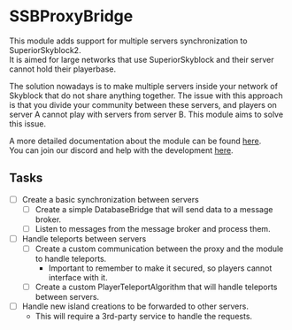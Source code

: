 # SSBProxyBridge

This module adds support for multiple servers synchronization to SuperiorSkyblock2.<br>
It is aimed for large networks that use SuperiorSkyblock and their server cannot hold their playerbase.<br>

The solution nowadays is to make multiple servers inside your network of Skyblock that do not share anything together. 
The issue with this approach is that you divide your community between these servers, and
players on server A cannot play with servers from server B. This module aims to solve this issue.

A more detailed documentation about the module can be found [here](https://docs.google.com/document/d/1IHG7-ID9LJHXE2fWZwJA1Aam6JmI9YTTFLh0yp1uZsA/edit). <br>
You can join our discord and help with the development [here](https://discord.gg/UcQ3Uerz9N). <br>

## Tasks
- [ ] Create a basic synchronization between servers
  - [ ] Create a simple DatabaseBridge that will send data to a message broker.
  - [ ] Listen to messages from the message broker and process them.
- [ ] Handle teleports between servers
  - [ ] Create a custom communication between the proxy and the module to handle teleports.
    - Important to remember to make it secured, so players cannot interface with it.
  - [ ] Create a custom PlayerTeleportAlgorithm that will handle teleports between servers.
- [ ] Handle new island creations to be forwarded to other servers.
  - This will require a 3rd-party service to handle the requests.